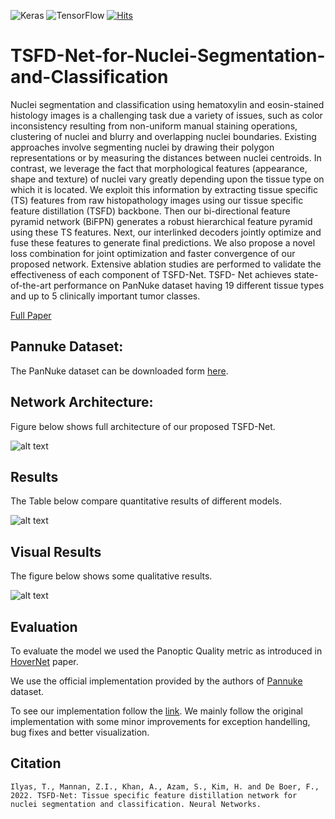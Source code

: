 <img alt="Keras" src="https://img.shields.io/badge/Keras%20-%23D00000.svg?&style=for-the-badge&logo=Keras&logoColor=white"/> <img alt="TensorFlow" src="https://img.shields.io/badge/TensorFlow%20-%23FF6F00.svg?&style=for-the-badge&logo=TensorFlow&logoColor=white" /> [![Hits](https://hits.seeyoufarm.com/api/count/incr/badge.svg?url=https%3A%2F%2Fgithub.com%2FMr-TalhaIlyas%2FTSFD&count_bg=%2379C83D&title_bg=%23555555&icon=&icon_color=%23E7E7E7&title=hits&edge_flat=false)](https://hits.seeyoufarm.com)

# TSFD-Net-for-Nuclei-Segmentation-and-Classification

Nuclei segmentation and classification using hematoxylin and eosin-stained histology images is a challenging task due a variety of issues, such as color inconsistency resulting from non-uniform manual staining operations, clustering of nuclei and blurry and overlapping nuclei boundaries. Existing approaches involve segmenting nuclei by drawing their polygon representations or by measuring the distances between nuclei centroids. In contrast, we leverage the fact that morphological features (appearance, shape and texture) of nuclei vary greatly depending upon the tissue type on which it is located. We exploit this information by extracting tissue specific (TS) features from raw histopathology images using our tissue specific feature distillation (TSFD) backbone. Then our bi-directional feature pyramid network (BiFPN) generates a robust hierarchical feature pyramid using these TS features. Next, our interlinked decoders jointly optimize and fuse these features to generate final predictions. We also propose a novel loss combination for joint optimization and faster convergence of our proposed network. Extensive ablation studies are performed to validate the effectiveness of each component of TSFD-Net. TSFD- Net achieves state-of-the-art performance on PanNuke dataset having 19 different tissue types and up to 5 clinically important tumor classes. 

[Full Paper](https://doi.org/10.1016/j.neunet.2022.02.020)

## Pannuke Dataset:

The PanNuke dataset can be downloaded form [here](https://warwick.ac.uk/fac/sci/dcs/research/tia/data/pannuke).


## Network Architecture:

Figure below shows full architecture of our proposed TSFD-Net.

![alt text](https://gitfront.io/r/talha/6869f722e912f647c023710f40c958495046fca9/TSFD/raw/screens/img1.png)


## Results

The Table below compare quantitative results of different models.


![alt text](https://gitfront.io/r/talha/6869f722e912f647c023710f40c958495046fca9/TSFD/raw/screens/results.png)

  
## Visual Results
The figure below shows some qualitative results.


![alt text](https://gitfront.io/r/talha/6869f722e912f647c023710f40c958495046fca9/TSFD/raw/screens/img3.png)

## Evaluation

To evaluate the model we used the Panoptic Quality metric as introduced in [HoverNet](https://www.sciencedirect.com/science/article/pii/S1361841519301045) paper.

We use the official implementation provided by the authors of [Pannuke](https://jgamper.github.io/PanNukeDataset/) dataset.

To see our implementation follow the [link](https://github.com/Mr-TalhaIlyas/TSFD-Net-for-Nuclei-Segmentation-and-Classification/tree/master/eval).
We mainly follow the original implementation with some minor improvements for exception handelling, bug fixes and better visualization.


## Citation 

```
Ilyas, T., Mannan, Z.I., Khan, A., Azam, S., Kim, H. and De Boer, F., 2022. TSFD-Net: Tissue specific feature distillation network for nuclei segmentation and classification. Neural Networks.
```



